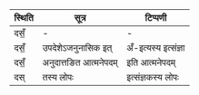 | स्थिति | सूत्र | टिप्पणी |
| ----- | ------- | ------ |
| दसँ॒ | - | - |
| दसँ॒ | उपदेशेऽजनुनासिक इत् | अँ-इत्यस्य इत्संज्ञा |
| दसँ॒ | अनुदात्तङित आत्मनेपदम् | इति आत्मनेपदम् |
| दस् | तस्य लोपः | इत्संज्ञकस्य लोपः |
